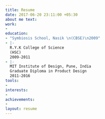 ```yaml
---
title: Resume
date: 2017-06-20 23:11:00 +05:30
about me text: 
work:
- 
education:
- "Symbiosis School, Nasik \n(CBSE)\n2009"
- |-
  R.Y.K College of Science
  (HSC)
  2009-2011
- |-
  MIT Institute of Design, Pune, India
  Graduate Diploma in Product Design
  2011-2016
tools:
- 
interests:
- 
achievements:
- 
layout: resume
---
```


